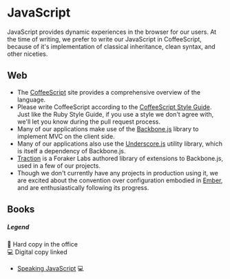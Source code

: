 # JavaScript

JavaScript provides dynamic experiences in the browser for our users. At the time of writing, we prefer to write our JavaScript in CoffeeScript, because of it's implementation of classical inheritance, clean syntax, and other niceties.

## Web

- The [CoffeeScript][cs] site provides a comprehensive overview of the language.
- Please write CoffeeScript according to the [CoffeeScript Style Guide][cssg]. Just like the Ruby Style Guide, if you use a style we don't agree with, we'll let you know during the pull request process.
- Many of our applications make use of the [Backbone.js][bb] library to implement MVC on the client side.
- Many of our applications also use the [Underscore.js][us] utility library, which is itself a dependency of Backbone.js.
- [Traction][t] is a Foraker Labs authored library of extensions to Backbone.js, used in a few of our projects.
- Though we don't currently have any projects in production using it, we are excited about the convention over configuration embodied in [Ember][e], and are enthusiastically following its progress.

## Books

##### Legend
:book: Hard copy in the office<br>
:computer: Digital copy linked

- [Speaking JavaScript][sj] :computer:

[cs]: http://coffeescript.org
[cssg]: https://github.com/polarmobile/coffeescript-style-guide
[bb]: http://backbonejs.org
[us]: http://underscorejs.org
[t]: https://github.com/foraker/traction
[sj]: https://drive.google.com/open?id=0B4FA5tbdR9ZlaHV0cldwQjVyUmM
[e]: http://emberjs.com
